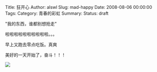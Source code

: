 Title: 狂开心
Author: alswl
Slug: mad-happy
Date: 2008-08-06 00:00:00
Tags: 
Category: 青春的彩虹
Summary: 
Status: draft

"我的东西，谁都别想抢走"

啦啦啦啦啦啦啦啦啦啦。。。

早上又跑去零点吃饭。真爽

美好的一天开始了，奋斗！！！

![](http://img.baidu.com/hi/jd/j_0037.gif)

